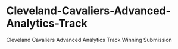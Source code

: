 # Cleveland-Cavaliers-Advanced-Analytics-Track
Cleveland Cavaliers Advanced Analytics Track Winning Submission
